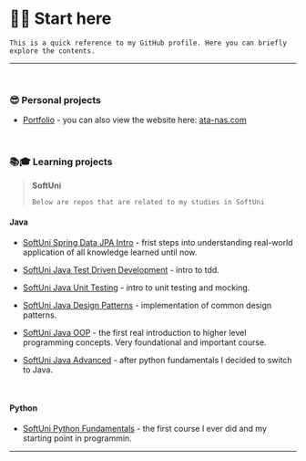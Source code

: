 # 📌📌 Start here

`This is a quick reference to my GitHub profile. Here you can briefly explore the contents.`

---

<br />

### 😎 Personal projects

-   [Portfolio](https://github.com/ata-nas/portfolio) - you can also view the website here: [ata-nas.com](https://ata-nas.com/)

<br />

### 📚🎓 Learning projects

> **SoftUni**
>
> `Below are repos that are related to my studies in SoftUni`

#### **Java**

-   [SoftUni Spring Data JPA Intro](https://github.com/ata-nas/SoftuniSpringDataJPAIntro) - frist steps into understanding real-world application of all knowledge learned until now.

-   [SoftUni Java Test Driven Development](https://github.com/ata-nas/SoftuniJavaTDD) - intro to tdd.

-   [SoftUni Java Unit Testing](https://github.com/ata-nas/SoftuniJavaUnitTesting) - intro to unit testing and mocking.

-   [SoftUni Java Design Patterns](https://github.com/ata-nas/SoftuniJavaDesignPatterns) - implementation of common design patterns.

-   [SoftUni Java OOP](https://github.com/ata-nas/SoftuniJavaOOP) - the first real introduction to higher level programming concepts. Very foundational and important course.

-   [SoftUni Java Advanced](https://github.com/ata-nas/SoftuniJavaAdvanced) - after python fundamentals I decided to switch to Java.

<br />

#### **Python**

-   [SoftUni Python Fundamentals](https://github.com/ata-nas/Softuni-Fundamentals-Python) - the first course I ever did and my starting point in programmin.

---
